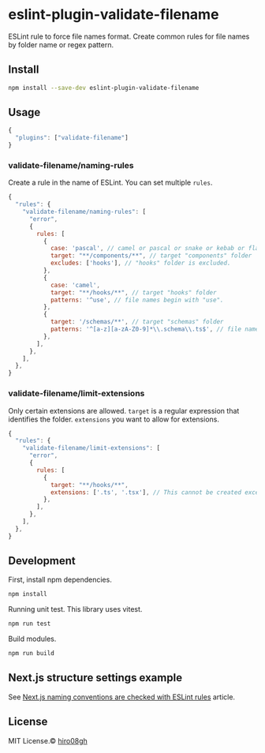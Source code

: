 # eslint-plugin-validate-filename

ESLint rule to force file names format. Create common rules for file names by folder name or regex pattern.

## Install

```sh
npm install --save-dev eslint-plugin-validate-filename
```

## Usage

```javascript
{
  "plugins": ["validate-filename"]
}
```

### validate-filename/naming-rules

Create a rule in the name of ESLint. You can set multiple `rules`.

```javascript
{
  "rules": {
    "validate-filename/naming-rules": [
      "error",
      {
        rules: [
          {
            case: 'pascal', // camel or pascal or snake or kebab or flat
            target: "**/components/**", // target "components" folder
            excludes: ['hooks'], // "hooks" folder is excluded.
          },
          {
            case: 'camel',
            target: "**/hooks/**", // target "hooks" folder
            patterns: '^use', // file names begin with "use".
          },
          {
            target: '/schemas/**', // target "schemas" folder
            patterns: '^[a-z][a-zA-Z0-9]*\\.schema\\.ts$', // file names that contain 'schema'. ex: user.schema.ts
          },
        ],
      },
    ],
  },
}
```

### validate-filename/limit-extensions

Only certain extensions are allowed. `target` is a regular expression that identifies the folder. `extensions` you want to allow for extensions.

```javascript
{
  "rules": {
    "validate-filename/limit-extensions": [
      "error",
      {
        rules: [
          {
            target: "**/hooks/**",
            extensions: ['.ts', '.tsx'], // This cannot be created except for .ts or .tsx under the hooks folder.
          },
        ],
      },
    ],
  },
}
```

## Development

First, install npm dependencies.

```bash
npm install
```

Running unit test. This library uses vitest.

```bash
npm run test
```

Build modules.

```bash
npm run build
```


## Next.js structure settings example

See [Next.js naming conventions are checked with ESLint rules](https://medium.com/@hiro08gh/next-js-naming-conventions-are-checked-with-eslint-rules-946371d67882)
 article.

## License

MIT License.© [hiro08gh](https://github.com/hiro08gh)
